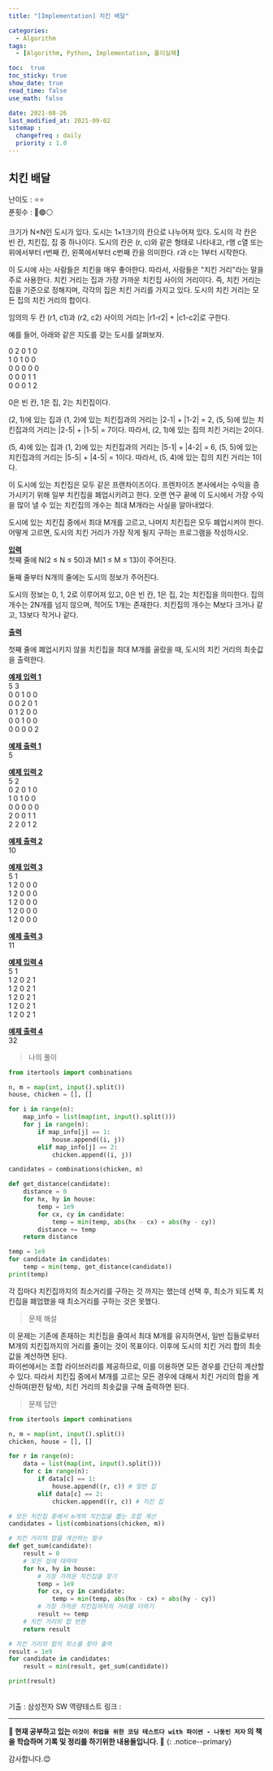 ```yaml
---
title: "[Implementation] 치킨 배달"

categories:
  - Algorithm
tags:
  - [Algorithm, Python, Implementation, 풀이실패]

toc:  true
toc_sticky: true
show_date: true
read_time: false
use_math: false

date: 2021-08-26
last_modified_at: 2021-09-02
sitemap :
  changefreq : daily
  priority : 1.0
---
```


## 치킨 배달  

난이도 : ⭐⭐  
푼횟수 : 🔴🟢⚪  

크기가 N×N인 도시가 있다. 도시는 1×1크기의 칸으로 나누어져 있다. 도시의 각 칸은 빈 칸, 치킨집, 집 중 하나이다. 도시의 칸은 (r, c)와 같은 형태로 나타내고, r행 c열 또는 위에서부터 r번째 칸, 왼쪽에서부터 c번째 칸을 의미한다. r과 c는 1부터 시작한다.  

이 도시에 사는 사람들은 치킨을 매우 좋아한다. 따라서, 사람들은 "치킨 거리"라는 말을 주로 사용한다. 치킨 거리는 집과 가장 가까운 치킨집 사이의 거리이다. 즉, 치킨 거리는 집을 기준으로 정해지며, 각각의 집은 치킨 거리를 가지고 있다. 도시의 치킨 거리는 모든 집의 치킨 거리의 합이다.  

임의의 두 칸 (r1, c1)과 (r2, c2) 사이의 거리는 |r1-r2| + |c1-c2|로 구한다.  

예를 들어, 아래와 같은 지도를 갖는 도시를 살펴보자.  

0 2 0 1 0  
1 0 1 0 0  
0 0 0 0 0  
0 0 0 1 1  
0 0 0 1 2  

0은 빈 칸, 1은 집, 2는 치킨집이다.  

(2, 1)에 있는 집과 (1, 2)에 있는 치킨집과의 거리는 |2-1| + |1-2| = 2, (5, 5)에 있는 치킨집과의 거리는 |2-5| + |1-5| = 7이다. 따라서, (2, 1)에 있는 집의 치킨 거리는 2이다.  

(5, 4)에 있는 집과 (1, 2)에 있는 치킨집과의 거리는 |5-1| + |4-2| = 6, (5, 5)에 있는 치킨집과의 거리는 |5-5| + |4-5| = 1이다. 따라서, (5, 4)에 있는 집의 치킨 거리는 1이다.  

이 도시에 있는 치킨집은 모두 같은 프랜차이즈이다. 프렌차이즈 본사에서는 수익을 증가시키기 위해 일부 치킨집을 폐업시키려고 한다. 오랜 연구 끝에 이 도시에서 가장 수익을 많이 낼 수 있는  치킨집의 개수는 최대 M개라는 사실을 알아내었다.  

도시에 있는 치킨집 중에서 최대 M개를 고르고, 나머지 치킨집은 모두 폐업시켜야 한다. 어떻게 고르면, 도시의 치킨 거리가 가장 작게 될지 구하는 프로그램을 작성하시오.  

**<u>입력</u>**  
첫째 줄에 N(2 ≤ N ≤ 50)과 M(1 ≤ M ≤ 13)이 주어진다.  

둘째 줄부터 N개의 줄에는 도시의 정보가 주어진다.  

도시의 정보는 0, 1, 2로 이루어져 있고, 0은 빈 칸, 1은 집, 2는 치킨집을 의미한다. 집의 개수는 2N개를 넘지 않으며, 적어도 1개는 존재한다. 치킨집의 개수는 M보다 크거나 같고, 13보다 작거나 같다.  

**<u>출력</u>**  

첫째 줄에 폐업시키지 않을 치킨집을 최대 M개를 골랐을 때, 도시의 치킨 거리의 최솟값을 출력한다.  

**<u>예제 입력 1</u>**  
5 3  
0 0 1 0 0  
0 0 2 0 1  
0 1 2 0 0  
0 0 1 0 0  
0 0 0 0 2  

**<u>예제 출력 1</u>**  
5  

**<u>예제 입력 2</u>**  
5 2  
0 2 0 1 0  
1 0 1 0 0  
0 0 0 0 0  
2 0 0 1 1  
2 2 0 1 2  

**<u>예제 출력 2</u>**  
10  

**<u>예제 입력 3</u>**  
5 1  
1 2 0 0 0  
1 2 0 0 0  
1 2 0 0 0  
1 2 0 0 0  
1 2 0 0 0  

**<u>예제 출력 3</u>**  
11  

**<u>예제 입력 4</u>**  
5 1  
1 2 0 2 1  
1 2 0 2 1  
1 2 0 2 1  
1 2 0 2 1  
1 2 0 2 1  

**<u>예제 출력 4</u>**  
32  

> 나의 풀이  

```python
from itertools import combinations

n, m = map(int, input().split())
house, chicken = [], []

for i in range(n):
    map_info = list(map(int, input().split()))
    for j in range(n):
        if map_info[j] == 1:
            house.append((i, j))
        elif map_info[j] == 2:
            chicken.append((i, j))

candidates = combinations(chicken, m)

def get_distance(candidate):
    distance = 0
    for hx, hy in house:
        temp = 1e9
        for cx, cy in candidate:
            temp = min(temp, abs(hx - cx) + abs(hy - cy))
        distance += temp
    return distance

temp = 1e9
for candidate in candidates:
    temp = min(temp, get_distance(candidate))
print(temp)
```  

각 집마다 치킨집까지의 최소거리를 구하는 것 까지는 했는데 선택 후, 최소가 되도록 치킨집을 폐업했을 때 최소거리를 구하는 것은 못했다.  

> 문제 해설  

이 문제는 기존에 존재하는 치킨집을 줄여서 최대 M개를 유지하면서, 일반 집들로부터 M개의 치킨집까지의 거리를 줄이는 것이 목표이다. 이후에 도시의 치킨 거리 합의 최솟값을 계산하면 된다.  
파이썬에서는 조합 라이브러리를 제공하므로, 이를 이용하면 모든 경우를 간단히 계산할 수 있다. 따라서 치킨집 중에서 M개를 고르는 모든 경우에 대해서 치킨 거리의 합을 계산하여(완전 탐색), 치킨 거리의 최솟값을 구해 출력하면 된다.  

> 문제 답안  

```python
from itertools import combinations

n, m = map(int, input().split())
chicken, house = [], []

for r in range(n):
    data = list(map(int, input().split()))
    for c in range(n):
        if data[c] == 1:
            house.append((r, c)) # 일반 집
        elif data[c] == 2:
            chicken.append((r, c)) # 치킨 집

# 모든 치킨집 중에서 m개의 치킨집을 뽑는 조합 계산
candidates = list(combinations(chicken, m))

# 치킨 거리의 합을 계산하는 함수
def get_sum(candidate):
    result = 0
    # 모든 집에 대하여
    for hx, hy in house:
        # 가장 가까운 치킨집을 찾기
        temp = 1e9
        for cx, cy in candidate:
            temp = min(temp, abs(hx - cx) + abs(hy - cy))
        # 가장 가까운 치킨집까지의 거리를 더하기
        result += temp
    # 치킨 거리의 합 반환
    return result

# 치킨 거리의 합의 최소를 찾아 출력
result = 1e9
for candidate in candidates:
    result = min(result, get_sum(candidate))

print(result)
```

<br>
기출 : 삼성전자 SW 역량테스트  
링크 : <https://www.acmicpc.net/problem/15686>  

---
**🐢 현재 공부하고 있는 `이것이 취업을 위한 코딩 테스트다 with 파이썬 - 나동빈 저자` 의 책을 학습하며 기록 및 정리를 하기위한 내용들입니다. 🐢**
{: .notice--primary}

감사합니다.😊
